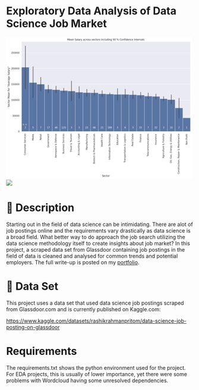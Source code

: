 # Exploratory Data Analysis of Data Science Job Market

<p float="left">
  <img src="./img/barplot.png" width="500" />
  <img src="./img/map_interactive.gif" width="400" /> 
</p>

# :memo: Description

Starting out in the field of data science can be intimidating. There are alot of job postings online and the requirements vary drastically as data science is a broad field.
What better way to do approach the job search utilizing the data science methodology itself to create insights about job market?
In this project, a scraped data set from Glassdoor containing job postings in the field of data is cleaned and analysed for common trends and potential employers. The full write-up is posted on my [portfolio](https://sebastianghafafian.github.io/Portfolio/EDA.html).

# :open_file_folder: Data Set

This project uses a data set that used data science job postings scraped from Glassdoor.com and is currently published on Kaggle.com: 

https://www.kaggle.com/datasets/rashikrahmanpritom/data-science-job-posting-on-glassdoor

# Requirements

The requirements.txt shows the python environment used for the project.
For EDA projects, this is usually of lower importance, yet there were some problems with Wordcloud having some unresolved dependencies.

